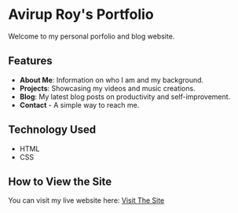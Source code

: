 # Avirup Roy's Portfolio

Welcome to my personal porfolio and blog website.

## Features
- **About Me**: Information on who I am and my background.
- **Projects**: Showcasing my videos and music creations.
- **Blog**: My latest blog posts on productivity and self-improvement.
- **Contact** - A simple way to reach me.

## Technology Used
- HTML
- CSS

## How to View the Site
You can visit my live website here: [Visit The Site](https://aviruproyneal.github.io)